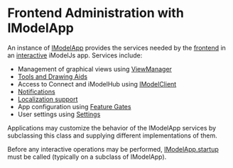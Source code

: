 # Frontend Administration with IModelApp

An instance of [IModelApp]($frontend) provides the services needed by the [frontend](../../learning/App.md#app-frontend) in an [interactive](../WriteAnInteractiveApp.md) iModelJs app. Services include:
* Management of graphical views using [ViewManager](./Views.md)
* [Tools and Drawing Aids](./Tools.md)
* Access to Connect and iModelHub using [IModelClient]($clients)
* [Notifications]($frontend:Notifications)
* [Localization support](./Localization.md)
* App configuration using [Feature Gates](../common/FeatureGates.md)
* User settings using [Settings]($clients:Settings)

Applications may customize the behavior of the IModelApp services by subclassing this class and supplying different implementations of them.

Before any interactive operations may be performed, [IModelApp.startup]($frontend) must be called (typically on a subclass of IModelApp).
